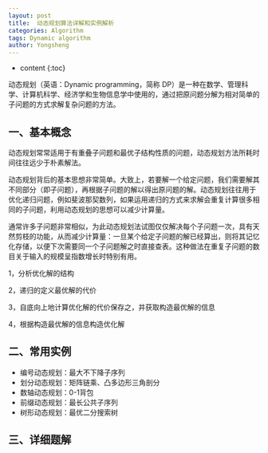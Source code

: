 ```yaml
---
layout: post
title:  动态规划算法详解和实例解析
categories: Algorithm
tags: Dynamic algorithm
author: Yongsheng
---
```


* content
{:toc}

动态规划（英语：Dynamic programming，简称 DP）是一种在数学、管理科学、计算机科学、经济学和生物信息学中使用的，通过把原问题分解为相对简单的子问题的方式求解复杂问题的方法。

## 一、基本概念

动态规划常常适用于有重叠子问题和最优子结构性质的问题，动态规划方法所耗时间往往远少于朴素解法。

动态规划背后的基本思想非常简单。大致上，若要解一个给定问题，我们需要解其不同部分（即子问题），再根据子问题的解以得出原问题的解。动态规划往往用于优化递归问题，例如斐波那契数列，如果运用递归的方式来求解会重复计算很多相同的子问题，利用动态规划的思想可以减少计算量。

通常许多子问题非常相似，为此动态规划法试图仅仅解决每个子问题一次，具有天然剪枝的功能，从而减少计算量：一旦某个给定子问题的解已经算出，则将其记忆化存储，以便下次需要同一个子问题解之时直接查表。这种做法在重复子问题的数目关于输入的规模呈指数增长时特别有用。

1，分析优化解的结构

2，递归的定义最优解的代价

3，自底向上地计算优化解的代价保存之，并获取构造最优解的信息

4，根据构造最优解的信息构造优化解

## 二、常用实例

- 编号动态规划：最大不下降子序列
- 划分动态规划：矩阵链乘、凸多边形三角剖分
- 数轴动态规划：0-1背包
- 前缀动态规划：最长公共子序列
- 树形动态规划：最优二分搜索树

## 三、详细题解









